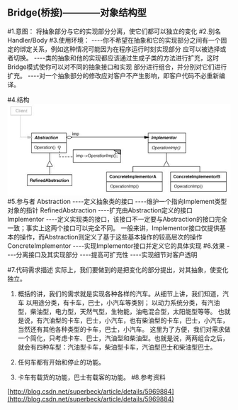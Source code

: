 Bridge(桥接)————对象结构型
-------------
#1.意图：
将抽象部分与它的实现部分分离，使它们都可以独立的变化
#2.别名
Handler/Body
#3.使用环境：
    ----你不希望在抽象和它的实现部分之间有一个固定的绑定关系，例如这种情况可能因为在程序运行时刻实现部分
        应可以被选择或者切换。
    ----类的抽象和他的实现都应该通过生成子类的方法进行扩充，这时Bridge模式使你可以对不同的抽象接口和实现
        部分进行组合，并分别对它们进行扩充。
    ----对一个抽象部分的修改应对客户不产生影响，即客户代码不必重新编译。


#4.结构
![github](https://github.com/IceDcap/Gof-DesignPatterns/blob/master/uml/Bridge.JPG "Bridge")
#5.参与者
    Abstraction
        ----定义抽象类的接口
        ----维护一个指向Implement类型对象的指针
    RefinedAbstraction
        ----扩充由Abstraction定义的接口
    Implementor
        ----定义实现类的接口，该接口不一定要与Abstraction的接口完全一致；事实上这两个接口可以完全不同。
        一般来讲，Implementor接口仅提供基本的操作，而Abstraction则定义了基于这些基本操作的较高层次的操作
    ConcreteImplementor
        ----实现Implementor接口并定义它的具体实现
#6.效果
    ----分离接口及其实现部分
    ----提高可扩充性
    ----实现细节对客户透明

#7.代码需求描述
实际上，我们要做到的是把变化的部分提出，对其抽象，使变化独立。
1. 概括的讲，我们的需求就是实现各种各样的汽车。从细节上讲，我们知道，汽车
以用途分类，有卡车，巴士，小汽车等类别；
以动力系统分类，有汽油型，柴油型，电力型，天然气型，生物能，油电混合型，太阳能型等等。
也就是说，有汽油型的卡车，巴士，小汽车，也有柴油型的卡车，巴士，小汽车，当然还有其他各种类型的卡车，巴士，小汽车。
这里为了方便，我们对需求做一个简化，只考虑卡车、巴士，汽油型和柴油型。也就是说，两两组合之后，就会有四种车型：汽油型卡车，柴油型卡车，汽油型巴士和柴油型巴士。

2. 任何车都有开始和停止的功能。

3. 卡车有载货的功能，巴士有载客的功能。
#8.参考资料

[http://blog.csdn.net/superbeck/article/details/5969884](http://blog.csdn.net/superbeck/article/details/5969884)
     
